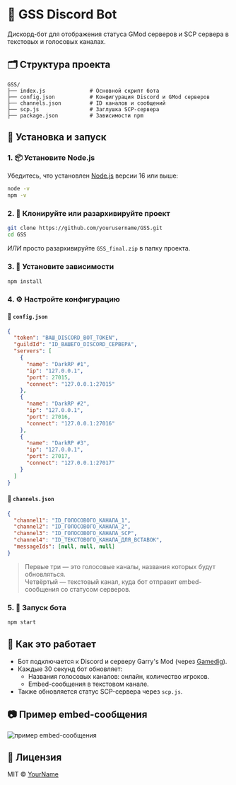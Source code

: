 # 📡 GSS Discord Bot

Дискорд-бот для отображения статуса GMod серверов и SCP сервера в текстовых и голосовых каналах.

## 🗂 Структура проекта

```
GSS/
├── index.js              # Основной скрипт бота
├── config.json           # Конфигурация Discord и GMod серверов
├── channels.json         # ID каналов и сообщений
├── scp.js                # Заглушка SCP-сервера
├── package.json          # Зависимости npm
```

## 🚀 Установка и запуск

### 1. 📦 Установите Node.js

Убедитесь, что установлен [Node.js](https://nodejs.org/) версии 16 или выше:

```bash
node -v
npm -v
```

### 2. 📁 Клонируйте или разархивируйте проект

```bash
git clone https://github.com/yourusername/GSS.git
cd GSS
```

_ИЛИ_ просто разархивируйте `GSS_final.zip` в папку проекта.

### 3. 🔧 Установите зависимости

```bash
npm install
```

### 4. ⚙️ Настройте конфигурацию

#### 🔑 `config.json`

```json
{
  "token": "ВАШ_DISCORD_BOT_TOKEN",
  "guildId": "ID_ВАШЕГО_DISCORD_СЕРВЕРА",
  "servers": [
    {
      "name": "DarkRP #1",
      "ip": "127.0.0.1",
      "port": 27015,
      "connect": "127.0.0.1:27015"
    },
    {
      "name": "DarkRP #2",
      "ip": "127.0.0.1",
      "port": 27016,
      "connect": "127.0.0.1:27016"
    },
    {
      "name": "DarkRP #3",
      "ip": "127.0.0.1",
      "port": 27017,
      "connect": "127.0.0.1:27017"
    }
  ]
}
```

#### 📡 `channels.json`

```json
{
  "channel1": "ID_ГОЛОСОВОГО_КАНАЛА_1",
  "channel2": "ID_ГОЛОСОВОГО_КАНАЛА_2",
  "channel3": "ID_ГОЛОСОВОГО_КАНАЛА_SCP",
  "channel4": "ID_ТЕКСТОВОГО_КАНАЛА_ДЛЯ_ВСТАВОК",
  "messageIds": [null, null, null]
}
```

> Первые три — это голосовые каналы, названия которых будут обновляться.  
> Четвёртый — текстовый канал, куда бот отправит embed-сообщения со статусом серверов.

### 5. 🧪 Запуск бота

```bash
npm start
```

## 🔄 Как это работает

- Бот подключается к Discord и серверу Garry's Mod (через [Gamedig](https://github.com/sonicsnes/node-gamedig)).
- Каждые 30 секунд бот обновляет:
  - Названия голосовых каналов: онлайн, количество игроков.
  - Embed-сообщения в текстовом канале.
- Также обновляется статус SCP-сервера через `scp.js`.

## 📷 Пример embed-сообщения

![пример embed-сообщения](https://i.imgur.com/GQZVoTO.png)

## 📜 Лицензия

MIT © [YourName](https://github.com/yourusername)
